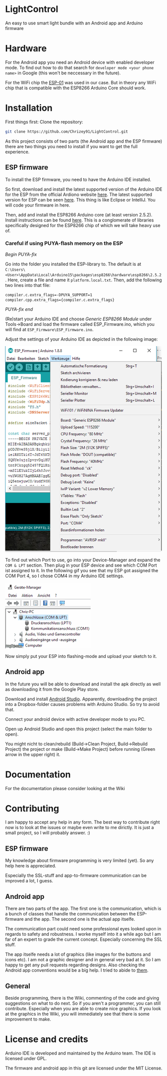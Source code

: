 # LightControl
An easy to use smart light bundle with an Android app and Arduino firmware

# Hardware
For the Android app you need an Android device with enabled developer mode. To find out how to do that search for `developer mode <your phone name>` in Google (this won't be neccessary in the future).

For the WiFi chip the [ESP-01](https://de.aliexpress.com/item/2015-New-version-1PCS-ESP8266-serial-WIFI-model-ESP-01-Authenticity-Guaranteed-Internet-of-things/32473490612.html?spm=a2g0x.search0604.3.8.57764e91Kf4tD3&s=p&ws_ab_test=searchweb0_0,searchweb201602_2_10065_10068_10547_319_317_10548_10696_10084_453_10083_454_10618_10304_10307_10820_10821_537_10302_536_10902_10843_10059_10884_10887_321_322_10103,searchweb201603_56,ppcSwitch_0&algo_expid=e4b3ea0e-5d82-4207-b919-74437895bfe9-1&algo_pvid=e4b3ea0e-5d82-4207-b919-74437895bfe9&transAbTest=ae803_3) was used in our case. But in theory any WiFi chip that is compatible with the ESP8266 Arduino Core should work.

# Installation
First things first: Clone the repository:

```sh
git clone https://github.com/Chrizey91/LightControl.git
```
As this project consists of two parts (the Android app and the ESP firmware) there are two things you need to install if you want to get the full experience.

## ESP firmware
To install the ESP firmware, you need to have the Arduino IDE installed. 

So first, download and install the latest supported version of the Arduino IDE for the ESP from the official Ardiono website [here](https://www.arduino.cc/en/Main/Software). The latest supported version for ESP can be seen [here](https://arduino-esp8266.readthedocs.io/en/2.5.2/installing.html). This thing is like Eclipse or IntelliJ. You will code your firmware in here.

Then, add and install the ESP8266 Arduino core (at least version 2.5.2). Install instructions can be found [here](https://arduino-esp8266.readthedocs.io/en/latest/installing.html). This is a conglomerate of libraries specifically designed for the ESP8266 chip of which we will take heavy use of.

### Careful if using PUYA-flash memory on the ESP
*Begin PUYA-fix*

Go into the folder you installed the ESP-library to. The default is at `C:\Users\<User>\AppData\Local\Arduino15\packages\esp8266\hardware\esp8266\2.5.2`. Here, create a file and name it `platform.local.txt`. Then, add the following two lines into that file:
```
compiler.c.extra_flags=-DPUYA_SUPPORT=1
compiler.cpp.extra_flags={compiler.c.extra_flags}

```
*PUYA-fix end*

(Re)start your Arduino IDE and choose *Generic ESP8266 Module* under Tools->Board and load the firmware called ESP_Firmware.ino, which you will find at `ESP_Firmware\ESP_Firmware.ino`.

Adjust the settings of your Arduino IDE as depicted in the following image:

![ArduinoSettings](WikiImages/ArduinoSettings.PNG)

To find out which Port to use, go into your Device-Manager and expand the `COM & LPT` section. Then plug in your ESP device and see which COM Port ist assigned to it. In the following gif you see that my ESP got assigned the COM Port 4, so I chose COM4 in my Arduino IDE settings.

![COM-Port](WikiImages/ComPort.gif)

Now simply put your ESP into flashing-mode and upload your sketch to it.

## Android app

In the future you will be able to download and install the apk directly as well as downloading it from the Google Play store.

Download and install [Android Studio](https://developer.android.com/studio/). Apparently, downloading the project into a Dropbox-folder causes problems with Arduino Studio. So try to avoid that.

Connect your android device with active developer mode to you PC.

Open up Android Studio and open this project (select the main folder to open).

You might nicht to clean/rebuild (Build->Clean Project, Build->Rebuild Project) the project or make (Build->Make Project) before running (Green arrow in the upper right) it.

# Documentation

For the documentation please consider looking at the Wiki

# Contributing

I am happy to accept any help in any form. The best way to contribute right now is to look at the issues or maybe even write to me dirictly. It is just a small project, so I will probably answer. :)

## ESP firmware

My knowledge about firmware programming is very limited (yet). So any help here is appreciated.

Especially the SSL-stuff and app-to-firmware communication can be improved a lot, I guess.

## Android app

There are two parts of the app. The first one is the communication, which is a bunch of classes that handle the communication between the ESP-firmware and the app. The second one is the actual app itselfe.

The communication part could need some professional eyes looked upon in regards to safety and robustness. I worke myself into it a while ago but I am far of an expert to grade the current concept. Especially concerning the SSL stuff.

The app itselfe needs a lot of graphics (like images for the buttons and icons etc). I am not a graphic designer and in general very bad at it. So I am happy to get any pull requests regarding designs. Also checking the Android app conventions would be a big help. I tried to abide to [them](https://github.com/ribot/android-guidelines/blob/master/project_and_code_guidelines.md).

## General

Beside programming, there is the Wiki, commenting of the code and giving suggestions on what to do next. So if you aren't a programmer, you can still contribute. Especially when you are able to create nice graphics. If you look at the graphics in the Wiki, you will immediately see that there is some improvement to make.

# License and credits

Arduino IDE is developed and maintained by the Arduino team. The IDE is licensed under GPL.

The firmware and android app in this git are licensed under the MIT License.
